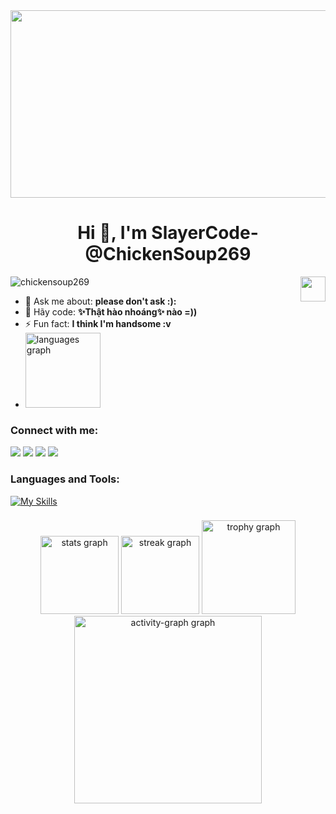<div align='center'><img src="https://i.pinimg.com/originals/c6/f8/ea/c6f8ea31a9ba7dae55542599a777e989.jpg" height="300" width="880" border-radius="5px"></div>


<h1 align="center">Hi 👋, I'm SlayerCode-@ChickenSoup269</h1>

<div class="wrapper">
  <img class="image" align="right" width="40" src="https://yt3.ggpht.com/_ucHK3TaND0lT3Fj5s8Oy6EThWQrpDEazqntGAgURgN98VQkb0Rqd2IyuchHWWidh3ay46vTrA=s108-c-k-c0x00ffffff-no-rj" />
</div>

<p align="left"> <img src="https://komarev.com/ghpvc/?username=chickensoup269&label=Profile%20views&color=0e75b6&style=flat" alt="chickensoup269" /> </p>

- 💬 Ask me about: **please don't ask :):**
- 👀 Hãy code: **✨Thật hào nhoáng✨ nào =))**
- ⚡ Fun fact: **I think I'm handsome :v**
- <img src="https://github-readme-stats.vercel.app/api/top-langs?username=ChickenSoup269&locale=en&hide_title=false&layout=compact&card_width=320&langs_count=5&theme=&hide_border=true&order=2" height="120" alt="languages graph" />

<h3 align="left">Connect with me:</h3>

<a href="https://hub.docker.com/u/zeroslayer"><img src="https://aleen42.github.io/badges/src/docker.svg"></a> <a href="https://www.youtube.com/channel/UC38U2OW6gr-vXOgk9YlIyMQ"><img src="https://aleen42.github.io/badges/src/youtube.svg"></a> <a href="https://github.com/ChickenSoup269"><img src="https://aleen42.github.io/badges/src/github.svg"></a> <a href="https://www.facebook.com/profile.php?id=100057159705494"><img src="https://aleen42.github.io/badges/src/facebook.svg"></a> 

<p align="left">

</p>

<h3 align="left">Languages and Tools:</h3>
<p align="left">
  
  </p>

[![My Skills](https://skillicons.dev/icons?i=java,react,nodejs,git,docker,html,css,js,cs,cloudflare,codepen,discord,eclipse,firebase,postman,py,stackoverflow,ts,visualstudio,vscode,tailwind,pug,postgres,php,npm,mongodb,github,bots,bootstrap,figma&theme=light)](https://skillicons.dev)


###

<div align="center">
  <img src="https://github-readme-stats.vercel.app/api?username=ChickenSoup269&hide_title=false&hide_rank=false&show_icons=true&include_all_commits=true&count_private=true&disable_animations=false&theme=dark_pro&locale=en&hide_border=false&order=1" height="125" alt="stats graph" />
  

  
  <img src="https://streak-stats.demolab.com?user=ChickenSoup269&locale=en&mode=daily&theme=dark_pro&hide_border=false&border_radius=5&order=3" height="125" alt="streak graph" />
  
  <img src="https://github-profile-trophy.vercel.app?username=ChickenSoup269&theme=dark_pro&column=-1&row=1&margin-w=8&margin-h=8&no-bg=false&no-frame=false&order=4" height="150" alt="trophy graph" />
  <img src="https://github-readme-activity-graph.vercel.app/graph?username=ChickenSoup269&radius=16&theme=react-dark&area=true&order=5" height="300" alt="activity-graph graph" />
</div>


####

